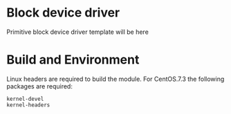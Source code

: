 # Block device driver
Primitive block device driver template will be here

# Build and Environment
Linux headers are required to build the module.
For CentOS.7.3 the following packages are required:
```
kernel-devel
kernel-headers
```

